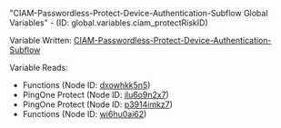 "CIAM-Passwordless-Protect-Device-Authentication-Subflow Global Variables" - (ID: global.variables.ciam_protectRiskID)

Variable Written:
[CIAM-Passwordless-Protect-Device-Authentication-Subflow](../index.md#Variables)

Variable Reads:
* Functions (Node ID: [dxowhkk5n5](../nodes/dxowhkk5n5.md))
* PingOne Protect (Node ID: [ilu6o9n2x7](../nodes/ilu6o9n2x7.md))
* PingOne Protect (Node ID: [p3914imkz7](../nodes/p3914imkz7.md))
* Functions (Node ID: [wi6hu0ai62](../nodes/wi6hu0ai62.md))
